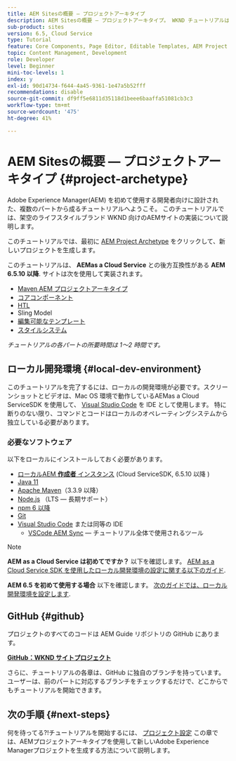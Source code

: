 ```yaml
---
title: AEM Sitesの概要 — プロジェクトアーキタイプ
description: AEM Sitesの概要 — プロジェクトアーキタイプ。 WKND チュートリアルは、Adobe Experience Managerを初めて使用する開発者向けに設計された、複数のパートから成るチュートリアルです。 このチュートリアルでは、架空のライフスタイルブランドである WKND 向けのAEMサイトの実装に関する手順を説明します。 このチュートリアルでは、プロジェクトの設定、Maven アーキタイプ、コアコンポーネント、編集可能テンプレート、クライアントライブラリ、コンポーネント開発などの基本的なトピックについて説明します。
sub-product: sites
version: 6.5, Cloud Service
type: Tutorial
feature: Core Components, Page Editor, Editable Templates, AEM Project Archetype
topic: Content Management, Development
role: Developer
level: Beginner
mini-toc-levels: 1
index: y
exl-id: 90d14734-f644-4a45-9361-1e47a5b52fff
recommendations: disable
source-git-commit: df9ff5e6811d35118d1beee6baaffa51081cb3c3
workflow-type: tm+mt
source-wordcount: '475'
ht-degree: 41%

---
```


# AEM Sitesの概要 — プロジェクトアーキタイプ {#project-archetype}

Adobe Experience Manager(AEM) を初めて使用する開発者向けに設計された、複数のパートから成るチュートリアルへようこそ。 このチュートリアルでは、架空のライフスタイルブランド WKND 向けのAEMサイトの実装について説明します。

このチュートリアルでは、最初に [AEM Project Archetype](https://experienceleague.adobe.com/docs/experience-manager-core-components/using/developing/archetype/overview.html?lang=ja) をクリックして、新しいプロジェクトを生成します。

このチュートリアルは、 **AEMas a Cloud Service** との後方互換性がある **AEM 6.5.10 以降**. サイトは次を使用して実装されます。

* [Maven AEM プロジェクトアーキタイプ](https://experienceleague.adobe.com/docs/experience-manager-core-components/using/developing/archetype/overview.html)
* [コアコンポーネント](https://experienceleague.adobe.com/docs/experience-manager-core-components/using/introduction.html?lang=ja)
* [HTL](https://experienceleague.adobe.com/docs/experience-manager-htl/using/getting-started/getting-started.html?lang=ja)
* Sling Model
* [編集可能なテンプレート](https://experienceleague.adobe.com/docs/experience-manager-learn/sites/page-authoring/template-editor-feature-video-use.html?lang=ja)
* [スタイルシステム](https://experienceleague.adobe.com/docs/experience-manager-learn/sites/page-authoring/style-system-feature-video-use.html?lang=ja)

*チュートリアルの各パートの所要時間は 1～2 時間です。*

## ローカル開発環境 {#local-dev-environment}

このチュートリアルを完了するには、ローカルの開発環境が必要です。スクリーンショットとビデオは、Mac OS 環境で動作しているAEMas a Cloud ServiceSDK を使用して、 [Visual Studio Code](https://code.visualstudio.com/) を IDE として使用します。 特に断りのない限り、コマンドとコードはローカルのオペレーティングシステムから独立している必要があります。

### 必要なソフトウェア

以下をローカルにインストールしておく必要があります。

* [ローカルAEM **作成者** インスタンス](https://experience.adobe.com/#/downloads) (Cloud ServiceSDK, 6.5.10 以降 )
* [Java 11](https://downloads.experiencecloud.adobe.com/content/software-distribution/en/general.html)
* [Apache Maven](https://maven.apache.org/)（3.3.9 以降）
* [Node.js](https://nodejs.org/ja/) （LTS — 長期サポート）
* [npm 6 以降](https://www.npmjs.com/)
* [Git](https://git-scm.com/)
* [Visual Studio Code](https://code.visualstudio.com/) または同等の IDE
   * [VSCode AEM Sync](https://marketplace.visualstudio.com/items?itemName=yamato-ltd.vscode-aem-sync)  — チュートリアル全体で使用されるツール

>[!NOTE]
>
> **AEM as a Cloud Service は初めてですか？** 以下を確認します。 [AEM as a Cloud Service SDK を使用したローカル開発環境の設定に関する以下のガイド](https://experienceleague.adobe.com/docs/experience-manager-learn/cloud-service/local-development-environment-set-up/overview.html?lang=ja).
>
> **AEM 6.5 を初めて使用する場合** 以下を確認します。 [次のガイドでは、ローカル開発環境を設定します](https://experienceleague.adobe.com/docs/experience-manager-learn/foundation/development/set-up-a-local-aem-development-environment.html?lang=ja).

## GitHub {#github}

プロジェクトのすべてのコードは AEM Guide リポジトリの GitHub にあります。

**[GitHub：WKND サイトプロジェクト](https://github.com/adobe/aem-guides-wknd)**

さらに、チュートリアルの各章は、GitHub に独自のブランチを持っています。ユーザーは、前のパートに対応するブランチをチェックするだけで、どこからでもチュートリアルを開始できます。

## 次の手順 {#next-steps}

何を待ってる?!チュートリアルを開始するには、 [プロジェクト設定](project-setup.md) この章では、AEMプロジェクトアーキタイプを使用して新しいAdobe Experience Managerプロジェクトを生成する方法について説明します。
